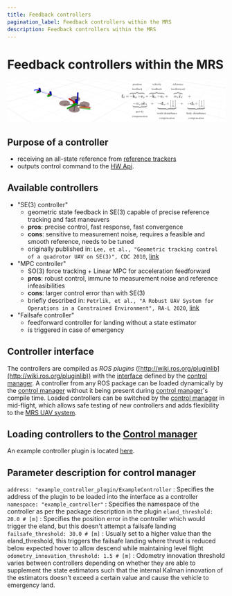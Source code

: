 ```yaml
---
title: Feedback controllers
pagination_label: Feedback controllers within the MRS
description: Feedback controllers within the MRS
---
```


# Feedback controllers within the MRS

![](fig/thumbnail.jpg)

## Purpose of a controller

* receiving an all-state reference from [reference trackers](https://github.com/ctu-mrs/mrs_uav_trackers)
* outputs control command to the [HW Api](https://github.com/ctu-mrs/mrs_uav_hw_api).

## Available controllers

* "SE(3) controller"
  * geometric state feedback in SE(3) capable of precise reference tracking and fast maneuvers
  * **pros**: precise control, fast response, fast convergence
  * **cons**: sensitive to measurement noise, requires a feasible and smooth reference, needs to be tuned
  * originally published in: `Lee, et al., "Geometric tracking control of a quadrotor UAV on SE(3)", CDC 2010`, [link](https://ieeexplore.ieee.org/abstract/document/5717652)
* "MPC controller"
  * SO(3) force tracking + Linear MPC for acceleration feedforward
  * **pros**: robust control, immune to measurement noise and reference infeasibilities
  * **cons**: larger control error than with SE(3)
  * briefly described in: `Petrlik, et al., "A Robust UAV System for Operations in a Constrained Environment", RA-L 2020`, [link](https://ieeexplore.ieee.org/abstract/document/8979150)
* "Failsafe controller"
  * feedforward controller for landing without a state estimator
  * is triggered in case of emergency

## Controller interface

The controllers are compiled as *ROS plugins* ([http://wiki.ros.org/pluginlib](http://wiki.ros.org/pluginlib)) with the [interface](https://github.com/ctu-mrs/mrs_uav_managers/blob/master/include/mrs_uav_managers/controller.h) defined by the [control manager](https://github.com/ctu-mrs/mrs_uav_managers).
A controller from any ROS package can be loaded dynamically by the [control manager](https://github.com/ctu-mrs/mrs_uav_managers) without it being present during [control manager](https://github.com/ctu-mrs/mrs_uav_managers)'s compile time.
Loaded controllers can be switched by the [control manager](https://github.com/ctu-mrs/mrs_uav_managers) in mid-flight, which allows safe testing of new controllers and adds flexibility to the [MRS UAV system](https://github.com/ctu-mrs/mrs_uav_system).

## Loading controllers to the [Control manager](https://github.com/ctu-mrs/mrs_uav_managers)

An example controller plugin is located [here](https://github.com/ctu-mrs/mrs_core_examples).


## Parameter description for control manager

```address: "example_controller_plugin/ExampleController``` : Specifies the address of the plugin to be loaded into the interface as a controller
```namespace: "example_controller"``` : Specifies the namespace of the controller as per the package description in the plugin
```eland_threshold: 20.0 # [m]``` :  Specifies the position error in the controller which would trigger the eland, but this doesn't attempt a failsafe landing
```failsafe_threshold: 30.0 # [m]``` :  Usually set to a higher value than the eland_threshold, this triggers the failsafe landing where thrust is reduced below expected hover to allow descend while maintaining level flight
```odometry_innovation_threshold: 1.5 # [m]``` : Odometry innovation threshold varies between controllers depending on whether they are able to supplement the state estimators such that the internal Kalman innovation of the estimators doesn't exceed a certain value and cause the vehicle to emergency land.
